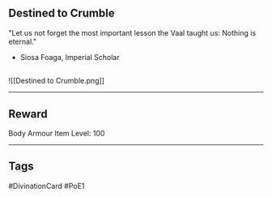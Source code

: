 ## Destined to Crumble
"Let us not forget the most important lesson the Vaal taught us:
Nothing is eternal."
- Siosa Foaga, Imperial Scholar
## 
![[Destined to Crumble.png]]

---
## Reward
Body Armour
Item Level: 100

---
## Tags
#DivinationCard
#PoE1